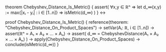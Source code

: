 theorem Chebyshev_Distance_Is_Metric() {
  assert(
    ∀x,y ∈ ℝⁿ ⇒
    let d_∞(x,y) := max{|xᵢ - yᵢ| : i ∈ [1..n]} ⇒
    isMetric(d_∞)
  )
} ↔

proof Chebyshev_Distance_Is_Metric() {
  reference(theorem: "Chebyshev_Distance_On_Product_Spaces") →
  setVar(Aᵢ: ℝ, i ∈ [1..n]) →
  assert(ℝⁿ = A₁ × A₂ × ... × Aₙ) →
  assert(
    d_∞ = ChebyshevDistance(A₁ × A₂ × ... × Aₙ)
  ) →
  apply(Chebyshev_Distance_On_Product_Spaces) →
  conclude(isMetric(d_∞))
}